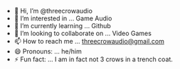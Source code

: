 - 👋 Hi, I’m @threecrowaudio
- 👀 I’m interested in ... Game Audio
- 🌱 I’m currently learning ... Github
- 💞️ I’m looking to collaborate on ... Video Games
- 📫 How to reach me ... threecrowaudio@gmail.com
- 😄 Pronouns: ... he/him
- ⚡ Fun fact: ... I am in fact not 3 crows in a trench coat. 

<!---
threecrowaudio/threecrowaudio is a ✨ special ✨ repository because its `README.md` (this file) appears on your GitHub profile.
You can click the Preview link to take a look at your changes.
--->
